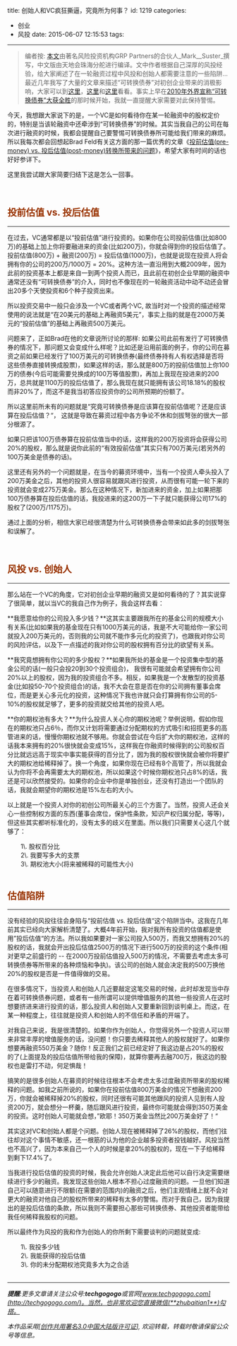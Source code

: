 title: 创始人和VC疯狂撕逼，究竟所为何事？
id: 1219
categories:
  - 创业
  - 风投
date: 2015-06-07 12:15:53
tags:
---

> 编者按: [本文](http://www.bothsidesofthetable.com/2015/06/05/what-is-it-like-to-negotiate-a-vc-round/)由著名风险投资机构GRP Partners的合伙人_Mark__Suster_撰写，中文版由天地会珠海分舵进行编译。文中作者根据自己深厚的风投经验，给大家阐述了在一轮融资过程中风投和创始人都需要注意的一些陷阱...
最近几年我写了大量的文章来描述“可转换债券”对初创企业带来的消极影响，大家可以到[这里](http://www.bothsidesofthetable.com/2014/09/17/bad-notes-on-venture-capital/)，[这里](http://www.bothsidesofthetable.com/2015/05/30/one-simple-paragraph-every-entrepreneur-should-add-to-their-convertible-notes/)和[这里](http://www.bothsidesofthetable.com/2015/05/30/one-simple-paragraph-every-entrepreneur-should-add-to-their-convertible-notes/)看看。事实上早在[2010年外界宣称“可转换债券”大获全胜](http://www.bothsidesofthetable.com/2010/08/30/is-convertible-debt-preferable-to-equity/)的那时候开始，我就一直提醒大家需要对此保持警惕。

今天，我想跟大家说下的是，一个VC是如何看待你在某一轮融资中的股权定价的，特别是当该轮融资中还牵涉到“可转换债券”的时候。其实当我自己的公司在每次进行融资的时候，我都会提醒自己要警惕可转换债券所可能给我们带来的麻烦。所以我每次都会回想起Brad Feld有关这方面的那一篇优秀的文章《[投前估值(pre-money) vs. 投后估值(post-money)转换所带来的问题](http://www.feld.com/archives/2015/06/pre-money-vs-post-money-confusion-convertible-notes.html)》，希望大家有时间的话也好好参详下。

这里我尝试跟大家简要归结下这是怎么一回事。

&nbsp;

## **<span style="color: #993300;">投前估值 vs. 投后估值</span>**

* * *

在过去，VC通常都是以“投前估值”进行投资的。如果你在公司投前估值(比如800万)的基础上加上你将要融进来的资金(比如200万)，你就会得到你的投后估值了。投前估值(800万) + 融资(200万) = 投后估值(1000万)，也就是说现在投资人将会拥有你的公司的200万/1000万 = 20%。这种方法一直沿用到大概2009年，因为此前的投资基本上都是来自一到两个投资人而已，且此前在初创企业早期的融资中通常还没有“可转换债券”的介入，同时也不像现在的一轮融资活动中动不动还会冒出20多个天使投资和6个种子投资出来。

所以投资交易中一般只会涉及一个VC或者两个VC, 故当时对一个投资的描述经常使用的说法就是“在20美元的基础上再融资5美元”，事实上指的就是在2000万美元的“投前估值”的基础上再融资500万美元。

问题来了，正如Brad在他的文章说所讨论的那样: 如果公司此前有发行了可转换债券的情况下，那问题又会变成什么样呢？比如还是沿用前面的例子，你的公司在募资之前如果已经发行了100万美元的可转换债券(最终债券持有人有权选择是否将这些债券直接转换成股票)，如果这样的话，那么就是800万的投前估值加上你100万的债券(今后可能需要兑换成的100万等值股票)，再加上我现在投进来的200万，总共就是1100万的投后估值了，那么我现在就只能拥有该公司18.18%的股权而非20%了，而这不是我当初答应投资你的公司所预期的份额了。

所以这里前所未有的问题就是“究竟可转换债券是应该算在投前估值呢？还是应该算在投后估值？“， 这就是导致在募资过程中各方争论不休和剑拔弩张的很大一部分根源了。

如果只把该100万债券算在投前估值当中的话，这样我的200万投资将会获得公司20%的股权，那么就是说你此前的“有效投前估值”其实只有700万美元(若另外的100万美金是债券的话)。

这里还有另外的一个问题就是，在当今的募资环境中，当有一个投资人牵头投入了200万美金之后，其他的投资人很容易就跟风进行投资，从而很有可能一轮下来的投资就会变成275万美金。那么在这种情况下，新加进来的资金，加上如果把那100万债券算在投后估值的话，我投进来的这200万一下子就只能获得公司17%的股权了(200万/1175万)。

通过上面的分析，相信大家已经很清楚为什么可转换债券会带来如此多的剑拔弩张和误解了。

&nbsp;

## <span style="color: #993300;">**风投 vs. 创始人**</span>

* * *

那么站在一个VC的角度，它对初创企业早期的融资又是如何看待的了？其实说穿了很简单，就以当VC的我自己作为例子，我会这样去看：

**我愿意给你的公司投入多少钱？**这其实主要跟我所在的基金公司的规模大小有关系(比如如果我的基金现在只有1000万美元的话，我是不大可能给你一家公司就投入200万美元的，否则我的公司就不能作多元化的投资了)，也跟我对你公司的风险评估，以及下一点描述的我对你公司的股权拥有百分比的欲望有关系。

**我究竟想拥有你公司的多少股权？**如果我所处的基金是一个投资集中型的基金公司的话(一般只会投20到30个投资组合)， 我很有可能就会希望拥有你公司20%以上的股权，因为我的投资组合不多。相反，如果我是一个发散型的投资基金(比如投50-70个投资组合)的话，我不大会在意是否在你的公司拥有董事会席位，而是更关心多元化的投资，这种情况下我也许就只会打算拥有你公司的5-10%的股权就足够了，更多的投资就交给其他的投资人吧。

**你的期权池有多大？**为什么投资人关心你的期权池呢？举例说明，假如你现在的期权池只占6％，而你又计划将需要通过分配期权的方式吸引和招揽更多的高管进来的话，慢慢你期权池就不够用。你就会尝试在今后扩大你的期权池，这样的话我本来拥有的20%很快就会变成15%，这样我在你融资时候得到的公司股权百分比就远远高于现实中事实能获得的百分比了，因为我的股权很快就会被你将要扩大的期权池给稀释掉了。换一个角度，如果你现在已经有8个高管了，所以我就会认为你将不会再需要太大的期权池，所以如果这个时候你期权池只占8%的话，我还是可以欣然接受的。如果你的企业中你是单独创业，还没有打造出一个团队的话，我就会期望你的期权池是15%左右的大小。

以上就是一个投资人对你的初创公司所最关心的三个方面了。当然，投资人还会关心一些控制权方面的东西(董事会席位，保护性条款，知识产权归属分配，等等)， 但这些其实都听标准化的，没有太多的歧义在里面。所以我们只需要关心这几个就够了：
<div style="padding-left: 30px;">1\. 股权百分比</div>
<div style="padding-left: 30px;">2\. 我要写多大的支票</div>
<div style="padding-left: 30px;">3\. 期权池大小(将来被稀释的可能性大小)</div>
<div style="padding-left: 30px;"></div>
&nbsp;

## <span style="color: #993300;">估值陷阱</span>

* * *

没有经验的风投往往会身陷与“投前估值 vs. 投后估值“这个陷阱当中。这我在几年前其实已经向大家解析清楚了。大概4年前开始，我对我所有投资的估值都是使用”投后估值“的方法。所以我如果要对一家公司投入500万，而我又想拥有20%的股权的话，我就会开出投后估值2500万的情况下进行500万的投资的这个条件(相对更早之前盛行的 -- 在2000万投前估值投入500万的情况，不需要去考虑太多可转换债券等所带来的各种烦恼和争执)。该公司的创始人就会决定我的500万换他20%的股权是否是一件值得做的交易。

在很多情况下，当投资人和创始人几近要敲定这笔交易的时候，此时却发现当中存在着可转换债券问题，或者有一些所谓可以提供增值服务的其他一些投资人在这时想要挤进来进行投资的话，那么投资人和创始人又要重新回到谈判桌上。而这，在某一种程度上，往往就是投资人和创始人的不信任和矛盾的开端了。

对我自己来说，我是很清楚的。如果你作为创始人，你觉得另外一个投资人可以带来非常丰厚的增值服务的话，没问题！你只要去稀释其他人的股权就好了。如果你想要再融资550万美金？随你！反正我们之前已经定好了我这边是占20%的股权的了(上面提及的投后估值所带给我的保障)，就算你要再去融700万，我这边的股权也是雷打不动，何足惧哉！

搞笑的是很多创始人在募资的时候往往根本不会考虑太多过度融资所带来的股权稀释的问题。如我之前所说的，如果你在投前估值800万美金的情况下想融资200万，你就会被稀释掉20%的股权，同时还很有可能其他跟风的投资人见到有人投资200万，就会想分一杯羹，随后跟风进行投资，最终你可能就会得到350万美金的投资。这时创始人可能就会想，”欧耶！350万美金当然比200万美金好了！“

其实这对VC和创始人都是个问题。创始人现在被稀释掉了26%的股权，而他们往往却对这个事情不敏感，还一根筋的认为他的企业越多投资者投钱越好。风投当然也不高兴了，因为本来自己一个人的时候是拿20%的股权的，现在一下子给稀释到剩下17.4%了。

当我进行投后估值的投资的时候，我会允许创始人决定此后他可以自行决定需要继续进行多少的融资。我发现这些创始人根本不担心过度融资的问题。一旦他们知道自己可以随意进行不限额(在需要的范围内)的融资之后，他们主观情绪上就不会对更大的融资对他自己的股权所带来的稀释有太多的警惕。而对于我自己，因为我提出的是投后估值的条款，所以我则不需要担心那些可转换债券、其他投资者能带给我任何稀释我股权的问题。

所以最终作为风投的我和作为创始人的你所剩下需要谈判的问题就变成:
<div style="padding-left: 30px;">1\. 我投多少钱</div>
<div style="padding-left: 30px;">2\. 我能获得的投后估值</div>
<div style="padding-left: 30px;">3\. 你的未分配期权池究竟多大为之合适</div>
&nbsp;

* * *

_**提醒**:更多文章请关注公众号:**techgogogo**或官网[www.techgogogo.com](http://techgogogo.com/)。当然，也非常欢迎您直接微信(**zhubaitian1**)勾搭。_

_本作品采用[[创作共用署名3.0中国大陆版许可证](http://creativecommons.org/licenses/by/3.0/cn/)], 欢迎转载，转载时敬请保留公众号等信息。_

&nbsp;